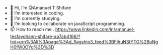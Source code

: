 - 👋 Hi, I’m @Amanuel T Shifare
- 👀 I’m interested in coding.
- 🌱 I’m currently studying.
- 💞️ I’m looking to collaborate on javaScript programming.
- 📫 How to reach me .
https://www.linkedin.com/in/amanuel-tesfayohann-shifare-aa7ab4166/?lipi=urn%3Ali%3Apage%3Ad_flagship3_feed%3BFihuNStYTG%2BuNgH0fW0OYg%3D%3D
<!---
lily2t/lily2t is a ✨ special ✨ repository because its `README.md` (this file) appears on your GitHub profile.
You can click the Preview link to take a look at your changes.
--->
